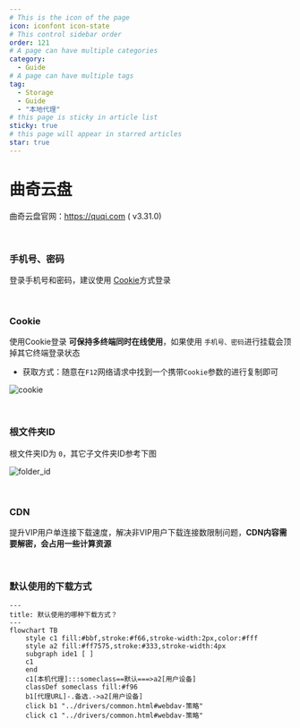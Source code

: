 ```yaml
---
# This is the icon of the page
icon: iconfont icon-state
# This control sidebar order
order: 121
# A page can have multiple categories
category:
  - Guide
# A page can have multiple tags
tag:
  - Storage
  - Guide
  - "本地代理"
# this page is sticky in article list
sticky: true
# this page will appear in starred articles
star: true
---
```


# 曲奇云盘

曲奇云盘官网：https://quqi.com ( v3.31.0)

<br/>



### **手机号、密码**

登录手机号和密码，建议使用 [Cookie](#cookie)方式登录

<br/>



### **Cookie**

使用Cookie登录 **可保持多终端同时在线使用**，如果使用 `手机号、密码`进行挂载会顶掉其它终端登录状态

- 获取方式：随意在`F12`网络请求中找到一个携带`Cookie`参数的进行复制即可

![cookie](/img/drivers/quqi/quqi_cookie.png)

<br/>



### **根文件夹ID**

根文件夹ID为 `0`，其它子文件夹ID参考下图

![folder_id](/img/drivers/quqi/quqi_folder_id.png)

<br/>



### **CDN**

提升VIP用户单连接下载速度，解决非VIP用户下载连接数限制问题，**CDN内容需要解密，会占用一些计算资源**

<br/>



### **默认使用的下载方式**


```mermaid
---
title: 默认使用的哪种下载方式？
---
flowchart TB
    style c1 fill:#bbf,stroke:#f66,stroke-width:2px,color:#fff
    style a2 fill:#ff7575,stroke:#333,stroke-width:4px
    subgraph ide1 [ ]
    c1
    end
    c1[本机代理]:::someclass==默认===>a2[用户设备]
    classDef someclass fill:#f96
    b1[代理URL]-.备选.->a2[用户设备]
    click b1 "../drivers/common.html#webdav-策略"
    click c1 "../drivers/common.html#webdav-策略"
```
